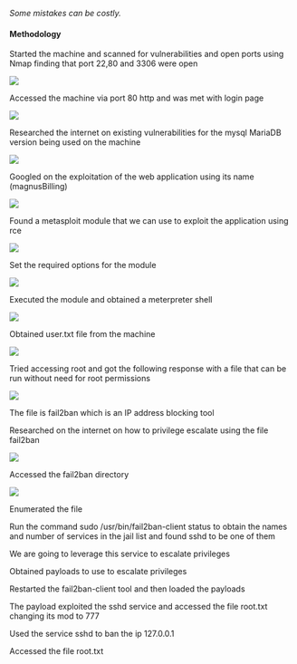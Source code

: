 *Some mistakes can be costly.*

#### **Methodology** 

Started the machine and scanned for vulnerabilities and open ports using Nmap finding that port 22,80 and 3306 were open

![](https://lh7-rt.googleusercontent.com/docsz/AD_4nXfaXnzTWszDnp-iCFbAavTUwBHFwydq65wzM_pNclMtAQxXBDfUu6e8Th8zhWqWL6eTtt2KEEPYRMyslRUK4fvtxVTcyOMvPd4-aYbGJvq-7FikoON6Yz8vrXTFnJsh-gPjj_gf?key=Alqzz-cY4k7hF6ju5NjQIZde)

Accessed the machine via port 80 http and was met with login page

![](https://lh7-rt.googleusercontent.com/docsz/AD_4nXdI9nC3rOOUSZgv9Fx3FKfJ0Tbn0OGnV-kVJhaTqribFdbiaVSDyipEty0bhfIcDmercrS6wWHEvzPVZeuGj38zV0k2J-KODI7PpgBe9ZyVHK-Z_jcvYwurxz1TIupTVP_ZWuCdmQ?key=Alqzz-cY4k7hF6ju5NjQIZde)

Researched the internet on existing vulnerabilities for the mysql MariaDB version being used on the machine

![](https://lh7-rt.googleusercontent.com/docsz/AD_4nXfl9sDkp3uhMSuXhSP9OJrBaXS1nXnozSzLtgCR1eACHWhiZqtkq941CYMZMaHuZNTPe4QKgX8xOt1gkkEGCOVErtPZNTpr0sGkMH8m2kFbBCtaj2qK0ix1Jssp5C39uPGqfjqEag?key=Alqzz-cY4k7hF6ju5NjQIZde)

Googled on the exploitation of the web application using its name (magnusBilling)

![](https://lh7-rt.googleusercontent.com/docsz/AD_4nXcCYKDjHIVQjJaPiNGDAp73UdLGGlN5CIXuytYfin0-Az3UcyL-48Zw6t_yPGhzd5Od_pU4LWQFP9e3--qTbibfK2K5lEtlZbOvciiL236kdYQ7_Xg1CvUlrtFXQJkUE3JbsftxeA?key=Alqzz-cY4k7hF6ju5NjQIZde)

Found a metasploit module that we can use to exploit the application using rce

![](https://lh7-rt.googleusercontent.com/docsz/AD_4nXcDCFb5k22AHAgbzizs24fRUdtzq6yMv_3yrkOjeYdF-CQpj0svTO09IK6Dz97y9VuWggbcszmBPqLgWCHrmUcVk8RJCmg69jSZ4SNMPdlMAS09jcCWLHanSwydCG1vUQyW_LTE?key=Alqzz-cY4k7hF6ju5NjQIZde)

Set the required options for the module 

![](https://lh7-rt.googleusercontent.com/docsz/AD_4nXfWuzf1XEkvBiTFnyuaR2_43L9R_ypjtPNFp-YY7LIs7dKyYPMk4kSgYiJIuQyRjZgwC03rZzvGlUNI2qntPs4GyKIitnv3SPFtq5RbWmosgcmbeFBkq1_Sv6uCoCuifFQfJ8en?key=Alqzz-cY4k7hF6ju5NjQIZde)

Executed the module and obtained a meterpreter shell

![](https://lh7-rt.googleusercontent.com/docsz/AD_4nXdcEboko9OEHZdc36ROOT1z2VdXF-oQ_2dPLhloPzKPa_6ov_Ca7OQGX1BUxFeYPcUhc20B0VP39vtdPiPhTfIYxm_BKcHwtT2e9giqbbaoagwQHAqTFuSJ_96yuFlrLSa6QjnjaQ?key=Alqzz-cY4k7hF6ju5NjQIZde)


Obtained user.txt file from the machine

![](https://lh7-rt.googleusercontent.com/docsz/AD_4nXcB1rSyuG-xBb7MSvoimkOW5BxDZ57tlmGjjuQYodKkdi0F2B2V7XLUU78WdmHaf9dDjXaEVz12EDbPv5KZMXLclUna9QpzKMbYZjfORXSV9-b8oRyrFz1hwx_aG7bHeV8GHUYT?key=Alqzz-cY4k7hF6ju5NjQIZde)

Tried accessing root and got the following response with a file that can be run without need for root permissions

![](https://lh7-rt.googleusercontent.com/docsz/AD_4nXe5cdOvnrSqYGo6iV72HnYszz0C8cYFDdaxyEAYWIIs6pWhw0WFO4a141T1py4KC2f0Oyx7F0tKFWU3c1qEabvb-BVjJzLOoi8PSXdewPGhsyid3ylV-jrlP1KuusDQke1dkM55?key=Alqzz-cY4k7hF6ju5NjQIZde)

The file is fail2ban which is an IP address blocking tool

Researched on the internet on how to privilege escalate using the file fail2ban

![](https://lh7-rt.googleusercontent.com/docsz/AD_4nXcur5gjjaZfGz965CGtvFFmgTsmX_4TLcqR6db2ecGcjc6Uo09Lae68rOQkDTNB_NFu5HFLyowsOYUwShu3h-eYBjvpYivcPeqfShDXQnX74soVCv5CqfpUEBPY4Op525CiCxvh?key=Alqzz-cY4k7hF6ju5NjQIZde)

Accessed the fail2ban directory

![](https://lh7-rt.googleusercontent.com/docsz/AD_4nXe-fOCEMmMbpx4ly0itQ6p8tH5jsHsW0eoB9tCHbWewgeIQuQptQ-qfXQIfrDpSYtLbir55-akOCuWTfLlHaBbqI6mWt2V7VeGVvbckvXUef1IQI0BmN14EhnlyPINKOpUUuq1Orw?key=Alqzz-cY4k7hF6ju5NjQIZde)

Enumerated the file 

Run the command sudo /usr/bin/fail2ban-client status to obtain the names and number of services in the jail list and found sshd to be one of them

We are going to leverage this service to escalate privileges 

Obtained payloads to use to escalate privileges 

Restarted the fail2ban-client tool and then loaded the payloads

The payload exploited the sshd service and accessed the file root.txt changing its mod to 777 

Used the service sshd to ban the ip 127.0.0.1

Accessed the file root.txt
